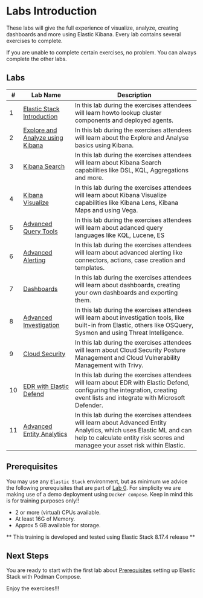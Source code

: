 # Labs Introduction

These labs will give the full experience of visualize, analyze, creating dashboards and more using Elastic Kibana. Every lab contains several exercises to complete.

If you are unable to complete certain exercises, no problem. You can always complete the other labs.

## Labs

| #   | Lab Name                                                                             | Description                                                                                                                                                                                                                                                                             |
|------|--------------------------------------------------------------------------------------|------------------------------------------------------------------------------------------------------------------------------------------------------------------------------------------------------------------------------------------------------------------------------------------|
| 1   | [Elastic Stack Introduction](01-ElasticStack/README.md)| In this lab during the exercises attendees will learn howto lookup cluster components and deployed agents.|
| 2   | [Explore and Analyze using Kibana](02-ExploreandAnalyze/README.md) | In this lab during the exercises attendees will learn about the Explore and Analyse basics using Kibana.|
| 3   | [Kibana Search](03-KibanaSearch/README.md) | In this lab during the exercises attendees will learn about Kibana Search capabilities like DSL, KQL, Aggregations and more.|
| 4   | [Kibana Visualize](04-KibanaVisualize/README.md) | In this lab during the exercises attendees will learn about Kibana Visualize capabilities like Kibana Lens, Kibana Maps and using Vega.|
| 5   | [Advanced Query Tools](05-AdvancedQuerying/README.md) | In this lab during the exercises attendees will learn about adanced query languages like KQL, Lucene, ES|QL and EQL. We also look at the ECS.|
| 6   | [Advanced Alerting](06-AdvancedAlerting/README.md) | In this lab during the exercises attendees will learn about advanced alerting like connectors, actions, case creation and templates.|
| 7   | [Dashboards](07-Dashboards/README.md) | In this lab during the exercises attendees will learn about dashboards, creating your own dashboards and exporting them.|
| 8   | [Advanced Investigation](08/AdvancedInvestigation/README.md) | In this lab during the exercises attendees will learn about investigation tools, like built-in from Elastic, others like OSQuery, Sysmon and using Threat Intelligence.|
| 9   | [Cloud Security](09-CloudSecurity/README.md) | In this lab during the exercises attendees will learn about Cloud Security Posture Management and Cloud Vulnerability Management with Trivy.|
| 10   | [EDR with Elastic Defend](10-EDRDefend/README.md) | In this lab during the exercises attendees will learn about EDR with Elastic Defend, configuring the integration, creating event lists and integrate with Microsoft Defender.|
| 11   | [Advanced Entity Analytics](11-AdvancedAnalytics/README.md) | In this lab during the exercises attendees will learn about Advanced Entity Analytics, which uses Elastic ML and can help to calculate entity risk scores and managee your asset risk within Elastic.|

## Prerequisites

You may use any `Elastic Stack` environment, but as minimum we advice the following prerequisites that are part of [Lab 0](00-prereqs/README.md). For simplicity we are making use of a demo deployment using `Docker compose`. Keep in mind this is for training purposes only!!

- 2 or more (virtual) CPUs available.
- At least 16G of Memory.
- Approx 5 GB available for storage.

** This training is developed and tested using Elastic Stack 8.17.4 release **

## Next Steps

You are ready to start with the first lab about [Prerequisites](00-prereqs/README.md) setting up Elastic Stack with Podman Compose.

Enjoy the exercises!!!